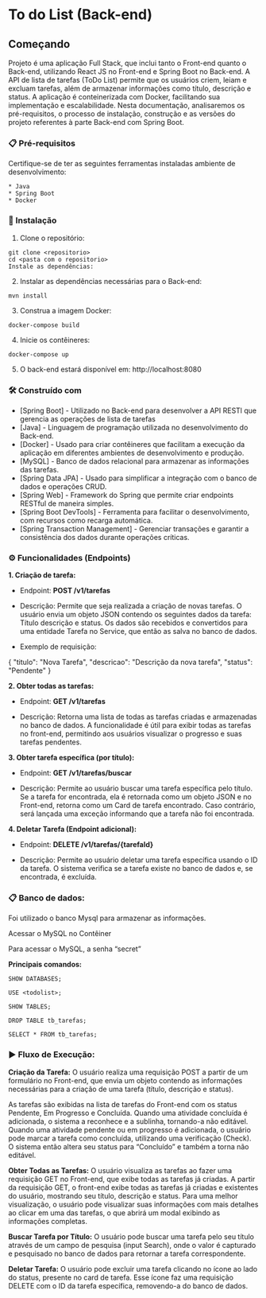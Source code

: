 # To do List (Back-end)

## Começando

Projeto é uma aplicação Full Stack, que inclui tanto o Front-end quanto o Back-end, utilizando React JS no Front-end e Spring Boot no Back-end. A API de lista de tarefas (ToDo List) permite que os usuários criem, leiam e excluam tarefas, além de armazenar informações como título, descrição e status. A aplicação é conteinerizada com Docker, facilitando sua implementação e escalabilidade. Nesta documentação, analisaremos os pré-requisitos, o processo de instalação, construção e as versões do projeto referentes à parte Back-end com Spring Boot.

### 📋 Pré-requisitos

Certifique-se de ter as seguintes ferramentas instaladas ambiente de desenvolvimento:

```
* Java
* Spring Boot 
* Docker

```

### 🔧 Instalação

1. Clone o repositório:

```
git clone <repositorio>
cd <pasta com o repositorio>
Instale as dependências:
```

2. Instalar as dependências necessárias para o Back-end:

```
mvn install

```

3. Construa a imagem Docker:

```
docker-compose build

```

4. Inicie os contêineres:

```
docker-compose up

```

5. O back-end estará disponível em: http://localhost:8080


### 🛠️ Construído com

* [Spring Boot] - Utilizado no Back-end para desenvolver a API RESTl que gerencia as operações de lista de tarefas
* [Java] - Linguagem de programação utilizada no desenvolvimento do Back-end.
* [Docker] - Usado para criar contêineres que facilitam a execução da aplicação em diferentes ambientes de desenvolvimento e produção.
* [MySQL] - Banco de dados relacional para armazenar as informações das tarefas.
* [Spring Data JPA] - Usado para simplificar a integração com o banco de dados e operações CRUD.
* [Spring Web] - Framework do Spring que permite criar endpoints RESTful de maneira simples.
* [Spring Boot DevTools] - Ferramenta para facilitar o desenvolvimento, com recursos como recarga automática.
* [Spring Transaction Management] - Gerenciar transações e garantir a consistência dos dados durante operações críticas.


### ⚙️ Funcionalidades (Endpoints)

**1. Criação de tarefa:**


* Endpoint: **POST /v1/tarefas**

* Descrição: Permite que seja realizada a criação de novas tarefas. O usuário envia um objeto JSON contendo os seguintes dados da tarefa: Título descrição e status. Os dados são recebidos e convertidos para uma entidade Tarefa no Service, que então as salva no banco de dados. 

* Exemplo de requisição: 

{
  "titulo": "Nova Tarefa",
  "descricao": "Descrição da nova tarefa",
  "status": "Pendente"
}


**2. Obter todas as tarefas:**


* Endpoint: **GET /v1/tarefas**

* Descrição: Retorna uma lista de todas as tarefas criadas e armazenadas no banco de dados. A funcionalidade é útil para exibir todas as tarefas no front-end, permitindo aos usuários visualizar o progresso e suas tarefas pendentes.


**3. Obter tarefa específica (por título):**

* Endpoint: **GET /v1/tarefas/buscar**

* Descrição: Permite ao usuário buscar uma tarefa específica pelo título. Se a tarefa for encontrada, ela é retornada como um objeto JSON e no Front-end, retorna como um Card de tarefa encontrado. Caso contrário, será lançada uma exceção informando que a tarefa não foi encontrada.


**4. Deletar Tarefa (Endpoint adicional):**

* Endpoint: **DELETE /v1/tarefas/{tarefaId}**

* Descrição: Permite ao usuário deletar uma tarefa específica usando o ID da tarefa. O sistema verifica se a tarefa existe no banco de dados e, se encontrada, é excluída.

### 📋 Banco de dados:

Foi utilizado o banco Mysql para armazenar as informações.

Acessar o MySQL no Contêiner

Para acessar o MySQL, a senha “secret”

**Principais comandos:**

```
SHOW DATABASES;
```
```
USE <todolist>;
```
```
SHOW TABLES;
```
```
DROP TABLE tb_tarefas;
```
```
SELECT * FROM tb_tarefas;
```

### ▶️ Fluxo de Execução:

**Criação da Tarefa:** O usuário realiza uma requisição POST a partir de um formulário no Front-end, que envia um objeto contendo as informações necessárias para a criação de uma tarefa (título, descrição e status).

As tarefas são exibidas na lista de tarefas do Front-end com os status Pendente, Em Progresso e Concluída. Quando uma atividade concluída é adicionada, o sistema a reconhece e a sublinha, tornando-a não editável. Quando uma atividade pendente ou em progresso é adicionada, o usuário pode marcar a tarefa como concluída, utilizando uma verificação (Check). O sistema então altera seu status para “Concluído” e também a torna não editável.


**Obter Todas as Tarefas:** O usuário visualiza as tarefas ao fazer uma requisição GET no Front-end, que exibe todas as tarefas já criadas.
A partir da requisição GET, o front-end exibe todas as tarefas já criadas e existentes           do usuário, mostrando seu título, descrição e status. Para uma melhor visualização, o usuário pode visualizar suas informações com mais detalhes ao clicar em uma das tarefas, o que abrirá um modal exibindo as informações completas.


**Buscar Tarefa por Título:** O usuário pode buscar uma tarefa pelo seu título através de um campo de pesquisa (input Search), onde o valor é capturado e pesquisado no banco de dados para retornar a tarefa correspondente.


**Deletar Tarefa:** O usuário pode excluir uma tarefa clicando no ícone ao lado do status, presente no card de tarefa. Esse ícone faz uma requisição DELETE com o ID da tarefa específica, removendo-a do banco de dados.


